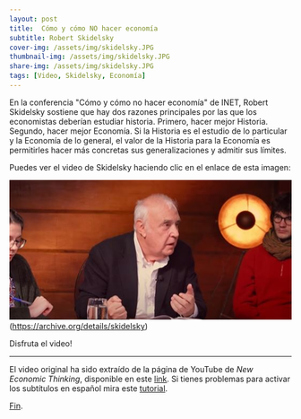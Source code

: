 ```yaml
---
layout: post
title:  Cómo y cómo NO hacer economía
subtitle: Robert Skidelsky
cover-img: /assets/img/skidelsky.JPG
thumbnail-img: /assets/img/skidelsky.JPG
share-img: /assets/img/skidelsky.JPG
tags: [Video, Skidelsky, Economía]
---
```


En la conferencia "Cómo y cómo no hacer economía" de INET, Robert Skidelsky sostiene que hay dos razones principales por las que los economistas deberían estudiar historia. Primero, hacer mejor Historia. Segundo, hacer mejor Economía. Si la Historia es el estudio de lo particular y la Economía de lo general, el valor de la Historia para la Economía es permitirles hacer más concretas sus generalizaciones y admitir sus límites.

Puedes ver el video de Skidelsky haciendo clic en el enlace de esta imagen:

![Video de Skidelsky](/assets/img/skidelsky.JPG)(https://archive.org/details/skidelsky)

Disfruta el video!

----
El video original ha sido extraído de la página de YouTube de *New Economic Thinking*, disponible en este [link](https://www.youtube.com/watch?v=GFgrJa5X56g). Si tienes problemas para activar los subtítulos en español mira este [tutorial](https://www.youtube.com/watch?v=sEvX5Q973Nc).

[Fin](../video1.html).
